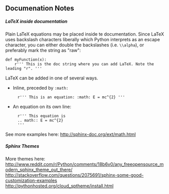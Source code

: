 Documenation Notes
------------------

##### LaTeX inside documentation

Plain LaTeX equations may be placed inside te documentation. Since LaTeX uses backslash characters liberally which Python interprets as an escape character, you can either double the backslashes (i.e. `\\alpha`), or preferably mark the string as "raw":

    def myFunction(x):
        r''' This is the doc string where you can add LaTeX. Note the leading "r". '''

LaTeX can be added in one of several ways.

* Inline, preceded by `:math:`

        r''' This is an equation: :math: E = mc^{2} '''
    
* An equation on its own line:

        r''' This equation is
        .. math:: E = mc^{2}
        '''

See more examples here: <http://sphinx-doc.org/ext/math.html>

##### Sphinx Themes

More themes here:
<http://www.reddit.com/r/Python/comments/18b6v0/any_freeopensource_modern_sphinx_theme_out_there/>
<http://stackoverflow.com/questions/2075691/sphinx-some-good-customization-examples>
<http://pythonhosted.org/cloud_sptheme/install.html>

